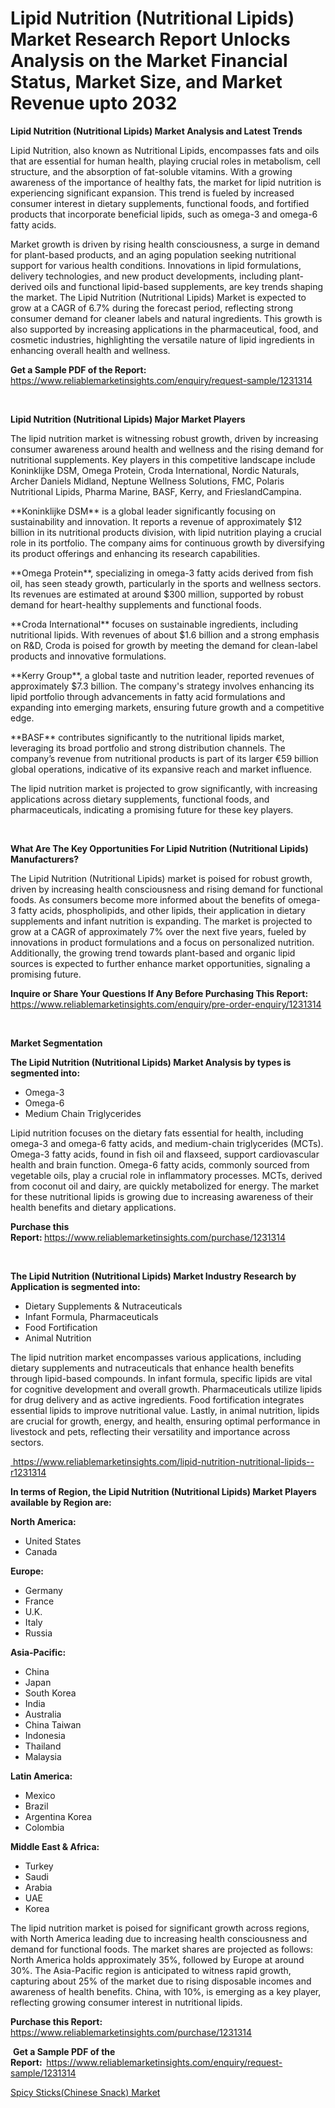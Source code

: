 <p><h1>Lipid Nutrition (Nutritional Lipids) Market Research Report Unlocks Analysis on the Market Financial Status, Market Size, and Market Revenue upto 2032</h1></p><p><strong>Lipid Nutrition (Nutritional Lipids) Market Analysis and Latest Trends</strong></p>
<p><p>Lipid Nutrition, also known as Nutritional Lipids, encompasses fats and oils that are essential for human health, playing crucial roles in metabolism, cell structure, and the absorption of fat-soluble vitamins. With a growing awareness of the importance of healthy fats, the market for lipid nutrition is experiencing significant expansion. This trend is fueled by increased consumer interest in dietary supplements, functional foods, and fortified products that incorporate beneficial lipids, such as omega-3 and omega-6 fatty acids.</p><p>Market growth is driven by rising health consciousness, a surge in demand for plant-based products, and an aging population seeking nutritional support for various health conditions. Innovations in lipid formulations, delivery technologies, and new product developments, including plant-derived oils and functional lipid-based supplements, are key trends shaping the market. The Lipid Nutrition (Nutritional Lipids) Market is expected to grow at a CAGR of 6.7% during the forecast period, reflecting strong consumer demand for cleaner labels and natural ingredients. This growth is also supported by increasing applications in the pharmaceutical, food, and cosmetic industries, highlighting the versatile nature of lipid ingredients in enhancing overall health and wellness.</p></p>
<p><strong>Get a Sample PDF of the Report:&nbsp;</strong> <a href="https://www.reliablemarketinsights.com/enquiry/request-sample/1231314?utm_campaign=2943&utm_medium=2&utm_source=Github&utm_content=ia&utm_term=07042025&utm_id=lipid-nutrition-nutritional-lipids">https://www.reliablemarketinsights.com/enquiry/request-sample/1231314</a></p>
<p>&nbsp;</p>
<p><strong>Lipid Nutrition (Nutritional Lipids) Major Market Players</strong></p>
<p><p>The lipid nutrition market is witnessing robust growth, driven by increasing consumer awareness around health and wellness and the rising demand for nutritional supplements. Key players in this competitive landscape include Koninklijke DSM, Omega Protein, Croda International, Nordic Naturals, Archer Daniels Midland, Neptune Wellness Solutions, FMC, Polaris Nutritional Lipids, Pharma Marine, BASF, Kerry, and FrieslandCampina.</p><p>**Koninklijke DSM** is a global leader significantly focusing on sustainability and innovation. It reports a revenue of approximately $12 billion in its nutritional products division, with lipid nutrition playing a crucial role in its portfolio. The company aims for continuous growth by diversifying its product offerings and enhancing its research capabilities.</p><p>**Omega Protein**, specializing in omega-3 fatty acids derived from fish oil, has seen steady growth, particularly in the sports and wellness sectors. Its revenues are estimated at around $300 million, supported by robust demand for heart-healthy supplements and functional foods.</p><p>**Croda International** focuses on sustainable ingredients, including nutritional lipids. With revenues of about $1.6 billion and a strong emphasis on R&D, Croda is poised for growth by meeting the demand for clean-label products and innovative formulations.</p><p>**Kerry Group**, a global taste and nutrition leader, reported revenues of approximately $7.3 billion. The company's strategy involves enhancing its lipid portfolio through advancements in fatty acid formulations and expanding into emerging markets, ensuring future growth and a competitive edge.</p><p>**BASF** contributes significantly to the nutritional lipids market, leveraging its broad portfolio and strong distribution channels. The company’s revenue from nutritional products is part of its larger €59 billion global operations, indicative of its expansive reach and market influence.</p><p>The lipid nutrition market is projected to grow significantly, with increasing applications across dietary supplements, functional foods, and pharmaceuticals, indicating a promising future for these key players.</p></p>
<p>&nbsp;</p>
<p><strong>What Are The Key Opportunities For Lipid Nutrition (Nutritional Lipids) Manufacturers?</strong></p>
<p><p>The Lipid Nutrition (Nutritional Lipids) market is poised for robust growth, driven by increasing health consciousness and rising demand for functional foods. As consumers become more informed about the benefits of omega-3 fatty acids, phospholipids, and other lipids, their application in dietary supplements and infant nutrition is expanding. The market is projected to grow at a CAGR of approximately 7% over the next five years, fueled by innovations in product formulations and a focus on personalized nutrition. Additionally, the growing trend towards plant-based and organic lipid sources is expected to further enhance market opportunities, signaling a promising future.</p></p>
<p><strong>Inquire or Share Your Questions If Any Before Purchasing This Report:</strong> <a href="https://www.reliablemarketinsights.com/enquiry/pre-order-enquiry/1231314?utm_campaign=2943&utm_medium=2&utm_source=Github&utm_content=ia&utm_term=07042025&utm_id=lipid-nutrition-nutritional-lipids">https://www.reliablemarketinsights.com/enquiry/pre-order-enquiry/1231314</a></p>
<p>&nbsp;</p>
<p><strong>Market Segmentation</strong></p>
<p><strong>The Lipid Nutrition (Nutritional Lipids) Market Analysis by types is segmented into:</strong></p>
<p><ul><li>Omega-3</li><li>Omega-6</li><li>Medium Chain Triglycerides</li></ul></p>
<p><p>Lipid nutrition focuses on the dietary fats essential for health, including omega-3 and omega-6 fatty acids, and medium-chain triglycerides (MCTs). Omega-3 fatty acids, found in fish oil and flaxseed, support cardiovascular health and brain function. Omega-6 fatty acids, commonly sourced from vegetable oils, play a crucial role in inflammatory processes. MCTs, derived from coconut oil and dairy, are quickly metabolized for energy. The market for these nutritional lipids is growing due to increasing awareness of their health benefits and dietary applications.</p></p>
<p><strong>Purchase this Report:&nbsp;</strong><a href="https://www.reliablemarketinsights.com/purchase/1231314?utm_campaign=2943&utm_medium=2&utm_source=Github&utm_content=ia&utm_term=07042025&utm_id=lipid-nutrition-nutritional-lipids">https://www.reliablemarketinsights.com/purchase/1231314</a></p>
<p>&nbsp;</p>
<p><strong>The Lipid Nutrition (Nutritional Lipids) Market Industry Research by Application is segmented into:</strong></p>
<p><ul><li>Dietary Supplements & Nutraceuticals</li><li>Infant Formula, Pharmaceuticals</li><li>Food Fortification</li><li>Animal Nutrition</li></ul></p>
<p><p>The lipid nutrition market encompasses various applications, including dietary supplements and nutraceuticals that enhance health benefits through lipid-based compounds. In infant formula, specific lipids are vital for cognitive development and overall growth. Pharmaceuticals utilize lipids for drug delivery and as active ingredients. Food fortification integrates essential lipids to improve nutritional value. Lastly, in animal nutrition, lipids are crucial for growth, energy, and health, ensuring optimal performance in livestock and pets, reflecting their versatility and importance across sectors.</p></p>
<p><a href="https://www.reliablemarketinsights.com/lipid-nutrition-nutritional-lipids--r1231314?utm_campaign=2943&utm_medium=2&utm_source=Github&utm_content=ia&utm_term=07042025&utm_id=lipid-nutrition-nutritional-lipids">&nbsp;https://www.reliablemarketinsights.com/lipid-nutrition-nutritional-lipids--r1231314</a></p>
<p><strong>In terms of Region, the Lipid Nutrition (Nutritional Lipids) Market Players available by Region are:</strong></p>
<p>
    <p> <strong> North America: </strong>
        <ul>
            <li>United States</li>
            <li>Canada</li>
        </ul>
        </p> 
    <p> <strong> Europe: </strong>
        <ul>
            <li>Germany</li>
            <li>France</li>
            <li>U.K.</li>
            <li>Italy</li>
            <li>Russia</li>
        </ul>
        </p> 
    <p> <strong> Asia-Pacific: </strong>
        <ul>
            <li>China</li>
            <li>Japan</li>
            <li>South Korea</li>
            <li>India</li>
            <li>Australia</li>
            <li>China Taiwan</li>
            <li>Indonesia</li>
            <li>Thailand</li>
            <li>Malaysia</li>
        </ul>
        </p> 
    <p> <strong> Latin America: </strong>
        <ul>
            <li>Mexico</li>
            <li>Brazil</li>
            <li>Argentina Korea</li>
            <li>Colombia</li>
        </ul>
        </p> 
    <p> <strong> Middle East & Africa: </strong>
        <ul>
            <li>Turkey</li>
            <li>Saudi</li>
            <li>Arabia</li>
            <li>UAE</li>
            <li>Korea</li>
        </ul>
    </p>
    </p>
<p><p>The lipid nutrition market is poised for significant growth across regions, with North America leading due to increasing health consciousness and demand for functional foods. The market shares are projected as follows: North America holds approximately 35%, followed by Europe at around 30%. The Asia-Pacific region is anticipated to witness rapid growth, capturing about 25% of the market due to rising disposable incomes and awareness of health benefits. China, with 10%, is emerging as a key player, reflecting growing consumer interest in nutritional lipids.</p></p>
<p><strong>Purchase this Report: </strong><a href="https://www.reliablemarketinsights.com/purchase/1231314?utm_campaign=2943&utm_medium=2&utm_source=Github&utm_content=ia&utm_term=07042025&utm_id=lipid-nutrition-nutritional-lipids">https://www.reliablemarketinsights.com/purchase/1231314</a></p>
<p>&nbsp;<strong>Get a Sample PDF of the Report:&nbsp;&nbsp;</strong><a href="https://www.reliablemarketinsights.com/enquiry/request-sample/1231314?utm_campaign=2943&utm_medium=2&utm_source=Github&utm_content=ia&utm_term=07042025&utm_id=lipid-nutrition-nutritional-lipids">https://www.reliablemarketinsights.com/enquiry/request-sample/1231314</a></p>
<p><strong></strong></p>
<p><p><a href="https://github.com/genayziben/Market-Research-Report-List-1/blob/main/spicy-stickschinese-snack-market.md?utm_campaign=2943&utm_medium=2&utm_source=Github&utm_content=ia&utm_term=07042025&utm_id=lipid-nutrition-nutritional-lipids">Spicy Sticks(Chinese Snack) Market</a></p></p>